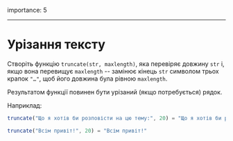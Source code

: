 importance: 5

---

# Урізання тексту

Створіть функцію `truncate(str, maxlength)`, яка перевіряє довжину `str` і, якщо вона перевищує `maxlength` -- замінює кінець `str` символом трьох крапок `"…"`, щоб його довжина була рівною `maxlength`.

Результатом функції повинен бути урізаний (якщо потребується) рядок.

Наприклад:

```js
truncate("Що я хотів би розповісти на цю тему:", 20) = "Що я хотів би розпо…"

truncate("Всім привіт!", 20) = "Всім привіт!"
```
